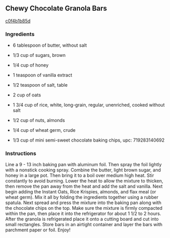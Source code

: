 ## Chewy Chocolate Granola Bars

[c0f4b1b85d](https://cookpad.com/us/recipes/368819-chewy-chocolate-granola-bars)

### Ingredients

 - 6 tablespoon of butter, without salt

 - 1/3 cup of sugars, brown

 - 1/4 cup of honey

 - 1 teaspoon of vanilla extract

 - 1/2 teaspoon of salt, table

 - 2 cup of oats

 - 1 3/4 cup of rice, white, long-grain, regular, unenriched, cooked without salt

 - 1/2 cup of nuts, almonds

 - 1/4 cup of wheat germ, crude

 - 1/3 cup of mini semi-sweet chocolate baking chips, upc: 719283140692

### Instructions

Line a 9 - 13 inch baking pan with aluminum foil. Then spray the foil lightly with a nonstick cooking spray. Combine the butter, light brown sugar, and honey in a large pot. Then bring it to a boil over medium high heat. Stir constantly to avoid burning. Lower the heat to allow the mixture to thicken, then remove the pan away from the heat and add the salt and vanilla. Next begin adding the Instant Oats, Rice Krispies, almonds, and flax meal (or wheat germ). Mix it all by folding the ingredients together using a rubber spatula. Next spread and press the mixture into the baking pan along with the chocolate chips on the top. Make sure the mixture is firmly compacted within the pan, then place it into the refrigerator for about 1 1/2 to 2 hours. After the granola is refrigerated place it onto a cutting board and cut into small rectangles. Store bars in an airtight container and layer the bars with parchment paper or foil. Enjoy!